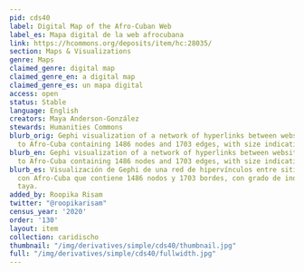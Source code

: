 ```yaml
---
pid: cds40
label: Digital Map of the Afro-Cuban Web
label_es: Mapa digital de la web afrocubana
link: https://hcommons.org/deposits/item/hc:28035/
section: Maps & Visualizations
genre: Maps
claimed_genre: digital map
claimed_genre_en: a digital map
claimed_genre_es: un mapa digital
access: open
status: Stable
language: English
creators: Maya Anderson-González
stewards: Humanities Commons
blurb_orig: Gephi visualization of a network of hyperlinks between websites related
  to Afro-Cuba containing 1486 nodes and 1703 edges, with size indicating degree
blurb_en: Gephi visualization of a network of hyperlinks between websites related
  to Afro-Cuba containing 1486 nodes and 1703 edges, with size indicating degree
blurb_es: Visualización de Gephi de una red de hipervínculos entre sitios web relacionados
  con Afro-Cuba que contiene 1486 nodos y 1703 bordes, con grado de indicación de
  taya.
added_by: Roopika Risam
twitter: "@roopikarisam"
census_year: '2020'
order: '130'
layout: item
collection: caridischo
thumbnail: "/img/derivatives/simple/cds40/thumbnail.jpg"
full: "/img/derivatives/simple/cds40/fullwidth.jpg"
---
```

